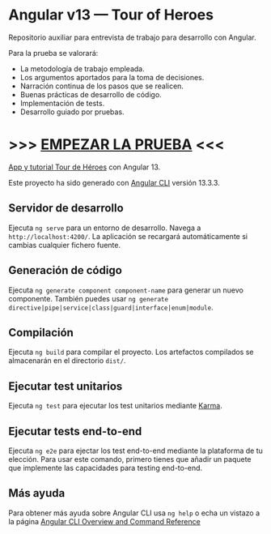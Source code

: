 # Angular v13 — Tour of Heroes

Repositorio auxiliar para entrevista de trabajo para desarrollo con Angular.

Para la prueba se valorará:

- La metodología de trabajo empleada.
- Los argumentos aportados para la toma de decisiones.
- Narración continua de los pasos que se realicen.
- Buenas prácticas de desarrollo de código.
- Implementación de tests.
- Desarrollo guiado por pruebas.

# >>> [EMPEZAR LA PRUEBA](./backlog/README.md) <<<

[App y tutorial Tour de Héroes](https://angular.io/tutorial) con Angular 13.

Este proyecto ha sido generado con [Angular CLI](https://github.com/angular/angular-cli) versión 13.3.3.

## Servidor de desarrollo

Ejecuta `ng serve` para un entorno de desarrollo. Navega a `http://localhost:4200/`. La aplicación se recargará automáticamente si cambias cualquier fichero fuente.

## Generación de código

Ejecuta `ng generate component component-name` para generar un nuevo componente. También puedes usar `ng generate directive|pipe|service|class|guard|interface|enum|module`.

## Compilación

Ejecuta `ng build` para compilar el proyecto. Los artefactos compilados se almacenarán en el directorio `dist/`.

## Ejecutar test unitarios

Ejecuta `ng test` para ejecutar los test unitarios mediante [Karma](https://karma-runner.github.io).

## Ejecutar tests end-to-end

Ejecuta `ng e2e` para ejectar los test end-to-end mediante la plataforma de tu elección. Para usar este comando, primero tienes que añadir un paquete que implemente las capacidades para testing end-to-end.

## Más ayuda

Para obtener más ayuda sobre Angular CLI usa `ng help` o echa un vistazo a la página [Angular CLI Overview and Command Reference](https://angular.io/cli)
